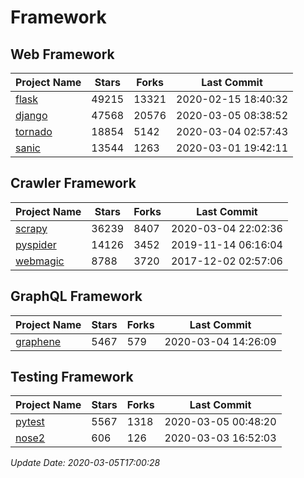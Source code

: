 # Framework

## Web Framework

| Project Name | Stars | Forks | Last Commit |
| ------------ | ----- | ----- | ----------- |
| [flask](https://github.com/pallets/flask) | 49215 | 13321 | 2020-02-15 18:40:32 |
| [django](https://github.com/django/django) | 47568 | 20576 | 2020-03-05 08:38:52 |
| [tornado](https://github.com/tornadoweb/tornado) | 18854 | 5142 | 2020-03-04 02:57:43 |
| [sanic](https://github.com/huge-success/sanic) | 13544 | 1263 | 2020-03-01 19:42:11 |

## Crawler Framework

| Project Name | Stars | Forks | Last Commit |
| ------------ | ----- | ----- | ----------- |
| [scrapy](https://github.com/scrapy/scrapy) | 36239 | 8407 | 2020-03-04 22:02:36 |
| [pyspider](https://github.com/binux/pyspider) | 14126 | 3452 | 2019-11-14 06:16:04 |
| [webmagic](https://github.com/code4craft/webmagic) | 8788 | 3720 | 2017-12-02 02:57:06 |

## GraphQL Framework

| Project Name | Stars | Forks | Last Commit |
| ------------ | ----- | ----- | ----------- |
| [graphene](https://github.com/graphql-python/graphene) | 5467 | 579 | 2020-03-04 14:26:09 |

## Testing Framework

| Project Name | Stars | Forks | Last Commit |
| ------------ | ----- | ----- | ----------- |
| [pytest](https://github.com/pytest-dev/pytest) | 5567 | 1318 | 2020-03-05 00:48:20 |
| [nose2](https://github.com/nose-devs/nose2) | 606 | 126 | 2020-03-03 16:52:03 |

*Update Date: 2020-03-05T17:00:28*